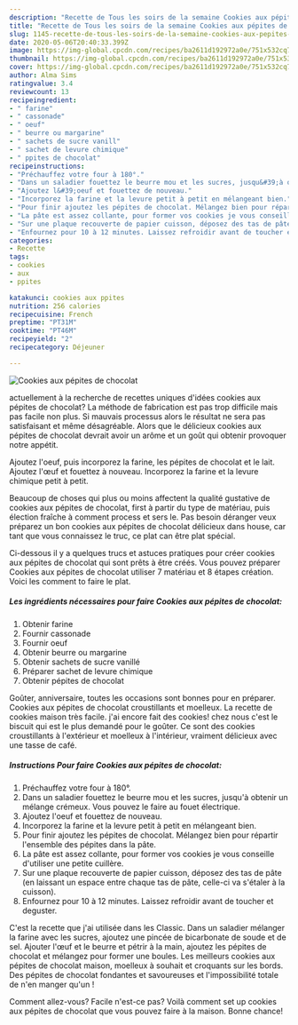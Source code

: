 ```yaml
---
description: "Recette de Tous les soirs de la semaine Cookies aux pépites de chocolat"
title: "Recette de Tous les soirs de la semaine Cookies aux pépites de chocolat"
slug: 1145-recette-de-tous-les-soirs-de-la-semaine-cookies-aux-pepites-de-chocolat
date: 2020-05-06T20:40:33.399Z
image: https://img-global.cpcdn.com/recipes/ba2611d192972a0e/751x532cq70/cookies-aux-pepites-de-chocolat-photo-principale-de-la-recette.jpg
thumbnail: https://img-global.cpcdn.com/recipes/ba2611d192972a0e/751x532cq70/cookies-aux-pepites-de-chocolat-photo-principale-de-la-recette.jpg
cover: https://img-global.cpcdn.com/recipes/ba2611d192972a0e/751x532cq70/cookies-aux-pepites-de-chocolat-photo-principale-de-la-recette.jpg
author: Alma Sims
ratingvalue: 3.4
reviewcount: 13
recipeingredient:
- " farine"
- " cassonade"
- " oeuf"
- " beurre ou margarine"
- " sachets de sucre vanill"
- " sachet de levure chimique"
- " ppites de chocolat"
recipeinstructions:
- "Préchauffez votre four à 180°."
- "Dans un saladier fouettez le beurre mou et les sucres, jusqu&#39;à obtenir un mélange crémeux. Vous pouvez le faire au fouet électrique."
- "Ajoutez l&#39;oeuf et fouettez de nouveau."
- "Incorporez la farine et la levure petit à petit en mélangeant bien."
- "Pour finir ajoutez les pépites de chocolat. Mélangez bien pour répartir l&#39;ensemble des pépites dans la pâte."
- "La pâte est assez collante, pour former vos cookies je vous conseille d&#39;utiliser une petite cuillère."
- "Sur une plaque recouverte de papier cuisson, déposez des tas de pâte (en laissant un espace entre chaque tas de pâte, celle-ci va s&#39;étaler à la cuisson)."
- "Enfournez pour 10 à 12 minutes. Laissez refroidir avant de toucher et deguster."
categories:
- Recette
tags:
- cookies
- aux
- ppites

katakunci: cookies aux ppites 
nutrition: 256 calories
recipecuisine: French
preptime: "PT31M"
cooktime: "PT46M"
recipeyield: "2"
recipecategory: Déjeuner

---
```



![Cookies aux pépites de chocolat](https://img-global.cpcdn.com/recipes/ba2611d192972a0e/751x532cq70/cookies-aux-pepites-de-chocolat-photo-principale-de-la-recette.jpg)

actuellement à la recherche de recettes uniques d'idées cookies aux pépites de chocolat? La méthode de fabrication est pas trop difficile mais pas facile non plus. Si mauvais processus alors le résultat ne sera pas satisfaisant et même désagréable. Alors que le délicieux cookies aux pépites de chocolat devrait avoir un arôme et un goût qui obtenir provoquer notre appétit.

Ajoutez l&#39;oeuf, puis incorporez la farine, les pépites de chocolat et le lait. Ajoutez l&#39;œuf et fouettez à nouveau. Incorporez la farine et la levure chimique petit à petit.

Beaucoup de choses qui plus ou moins affectent la qualité gustative de cookies aux pépites de chocolat, first à partir du type de matériau, puis élection fraîche à comment process et sers le. Pas besoin déranger veux préparez un bon cookies aux pépites de chocolat délicieux dans house, car tant que vous connaissez le truc, ce plat can être plat spécial.


Ci-dessous il y a quelques trucs et astuces pratiques pour créer cookies aux pépites de chocolat qui sont prêts à être créés. Vous pouvez préparer Cookies aux pépites de chocolat utiliser 7 matériau et 8 étapes création. Voici les comment to faire le plat.

<!--inarticleads1-->

##### Les ingrédients nécessaires pour faire Cookies aux pépites de chocolat:

1. Obtenir  farine
1. Fournir  cassonade
1. Fournir  oeuf
1. Obtenir  beurre ou margarine
1. Obtenir  sachets de sucre vanillé
1. Préparer  sachet de levure chimique
1. Obtenir  pépites de chocolat


Goûter, anniversaire, toutes les occasions sont bonnes pour en préparer. Cookies aux pépites de chocolat croustillants et moelleux. La recette de cookies maison très facile. j&#39;ai encore fait des cookies! chez nous c&#39;est le biscuit qui est le plus demandé pour le goûter. Ce sont des cookies croustillants à l&#39;extérieur et moelleux à l&#39;intérieur, vraiment délicieux avec une tasse de café. 

<!--inarticleads2-->

##### Instructions Pour faire Cookies aux pépites de chocolat:

1. Préchauffez votre four à 180°.
1. Dans un saladier fouettez le beurre mou et les sucres, jusqu&#39;à obtenir un mélange crémeux. Vous pouvez le faire au fouet électrique.
1. Ajoutez l&#39;oeuf et fouettez de nouveau.
1. Incorporez la farine et la levure petit à petit en mélangeant bien.
1. Pour finir ajoutez les pépites de chocolat. Mélangez bien pour répartir l&#39;ensemble des pépites dans la pâte.
1. La pâte est assez collante, pour former vos cookies je vous conseille d&#39;utiliser une petite cuillère.
1. Sur une plaque recouverte de papier cuisson, déposez des tas de pâte (en laissant un espace entre chaque tas de pâte, celle-ci va s&#39;étaler à la cuisson).
1. Enfournez pour 10 à 12 minutes. Laissez refroidir avant de toucher et deguster.


C&#39;est la recette que j&#39;ai utilisée dans les Classic. Dans un saladier mélanger la farine avec les sucres, ajoutez une pincée de bicarbonate de soude et de sel. Ajouter l&#39;œuf et le beurre et pétrir à la main, ajoutez les pépites de chocolat et mélangez pour former une boules. Les meilleurs cookies aux pépites de chocolat maison, moelleux à souhait et croquants sur les bords. Des pépites de chocolat fondantes et savoureuses et l&#39;impossibilité totale de n&#39;en manger qu&#39;un ! 


Comment allez-vous? Facile n'est-ce pas? Voilà comment set up cookies aux pépites de chocolat que vous pouvez faire à la maison. Bonne chance!
